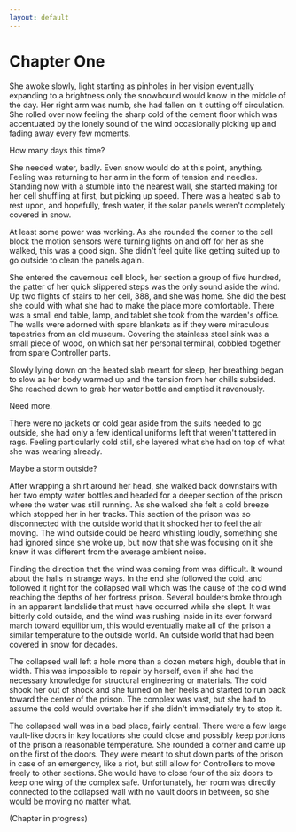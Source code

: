 ```yaml
---
layout: default
---
```


# Chapter One

She awoke slowly, light starting as pinholes in her vision eventually expanding to a brightness only the snowbound would know in the middle of the day. Her right arm was numb, she had fallen on it cutting off circulation. She rolled over now feeling the sharp cold of the cement floor which was accentuated by the lonely sound of the wind occasionally picking up and fading away every few moments.

How many days this time?

She needed water, badly. Even snow would do at this point, anything. Feeling was returning to her arm in the form of tension and needles. Standing now with a stumble into the nearest wall, she started making for her cell shuffling at first, but picking up speed. There was a heated slab to rest upon, and hopefully, fresh water, if the solar panels weren't completely covered in snow.

At least some power was working. As she rounded the corner to the cell block the motion sensors were turning lights on and off for her as she walked, this was a good sign. She didn't feel quite like getting suited up to go outside to clean the panels again.

She entered the cavernous cell block, her section a group of five hundred, the patter of her quick slippered steps was the only sound aside the wind. Up two flights of stairs to her cell, 388, and she was home. She did the best she could with what she had to make the place more comfortable. There was a small end table, lamp, and tablet she took from the warden's office. The walls were adorned with spare blankets as if they were miraculous tapestries from an old museum. Covering the stainless steel sink was a small piece of wood, on which sat her personal terminal, cobbled together from spare Controller parts.

Slowly lying down on the heated slab meant for sleep, her breathing began to slow as her body warmed up and the tension from her chills subsided. She reached down to grab her water bottle and emptied it ravenously.

Need more.

There were no jackets or cold gear aside from the suits needed to go outside, she had only a few identical uniforms left that weren't tattered in rags. Feeling particularly cold still, she layered what she had on top of what she was wearing already.

Maybe a storm outside?

After wrapping a shirt around her head, she walked back downstairs with her two empty water bottles and headed for a deeper section of the prison where the water was still running. As she walked she felt a cold breeze which stopped her in her tracks. This section of the prison was so disconnected with the outside world that it shocked her to feel the air moving. The wind outside could be heard whistling loudly, something she had ignored since she woke up, but now that she was focusing on it she knew it was different from the average ambient noise.

Finding the direction that the wind was coming from was difficult. It wound about the halls in strange ways. In the end she followed the cold, and followed it right for the collapsed wall which was the cause of the cold wind reaching the depths of her fortress prison. Several boulders broke through in an apparent landslide that must have occurred while she slept. It was bitterly cold outside, and the wind was rushing inside in its ever forward march toward equilibrium, this would eventually make all of the prison a similar temperature to the outside world. An outside world that had been covered in snow for decades.

The collapsed wall left a hole more than a dozen meters high, double that in width. This was impossible to repair by herself, even if she had the necessary knowledge for structural engineering or materials. The cold shook her out of shock and she turned on her heels and started to run back toward the center of the prison. The complex was vast, but she had to assume the cold would overtake her if she didn't immediately try to stop it.

The collapsed wall was in a bad place, fairly central. There were a few large vault-like doors in key locations she could close and possibly keep portions of the prison a reasonable temperature. She rounded a corner and came up on the first of the doors. They were meant to shut down parts of the prison in case of an emergency, like a riot, but still allow for Controllers to move freely to other sections. She would have to close four of the six doors to keep one wing of the complex safe. Unfortunately, her room was directly connected to the collapsed wall with no vault doors in between, so she would be moving no matter what.

(Chapter in progress)
